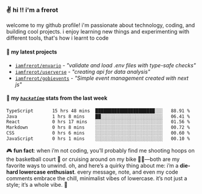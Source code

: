 ### ✌️ hi !! i'm a frerot

welcome to my github profile! i'm passionate about technology, coding, and
building cool projects. i enjoy learning new things and experimenting with
different tools, that's how i learnt to code

#### 🚀 my latest projects

- [`iamfrerot/envario`](https://github.com/iamfrerot/envario) - _"validate and
  load .env files with type-safe checks"_
- [`iamfrerot/userverse`](https://github.com/iamfrerot/userverse) - _"creating api for
  data analysis"_
- [`iamfrerot/gobievents`](https://github.com/iamfrerot/gobievents) - _"Simple
  event management created with next js"_

#### 📡 my [_`hackatime`_](https://waka.hackclub.com) stats from the last week

<!--START_SECTION:waka-->

```txt
TypeScript       15 hrs 48 mins  ██████████████████████░░░   88.91 %
Java             1 hrs 8 mins    ██░░░░░░░░░░░░░░░░░░░░░░░   06.41 %
React            0 hrs 17 mins   ░░░░░░░░░░░░░░░░░░░░░░░░░   01.56 %
Markdown         0 hrs 8 mins    ░░░░░░░░░░░░░░░░░░░░░░░░░   00.72 %
CSS              0 hrs 6 mins    ░░░░░░░░░░░░░░░░░░░░░░░░░   00.60 %
JavaScript       0 hrs 1 mins    ░░░░░░░░░░░░░░░░░░░░░░░░░   00.10 %
```

<!--END_SECTION:waka-->

🎮 **fun fact**: when i’m not coding, you’ll probably find me shooting hoops on
the basketball court 🏀 or cruising around on my bike 🚴‍♂️—both are my favorite
ways to unwind. oh, and here’s a quirky thing about me: i’m a **die-hard
lowercase enthusiast**. every message, note, and even my code comments embrace
the chill, minimalist vibes of lowercase. it’s not just a style; it’s a whole
vibe. 🤘
